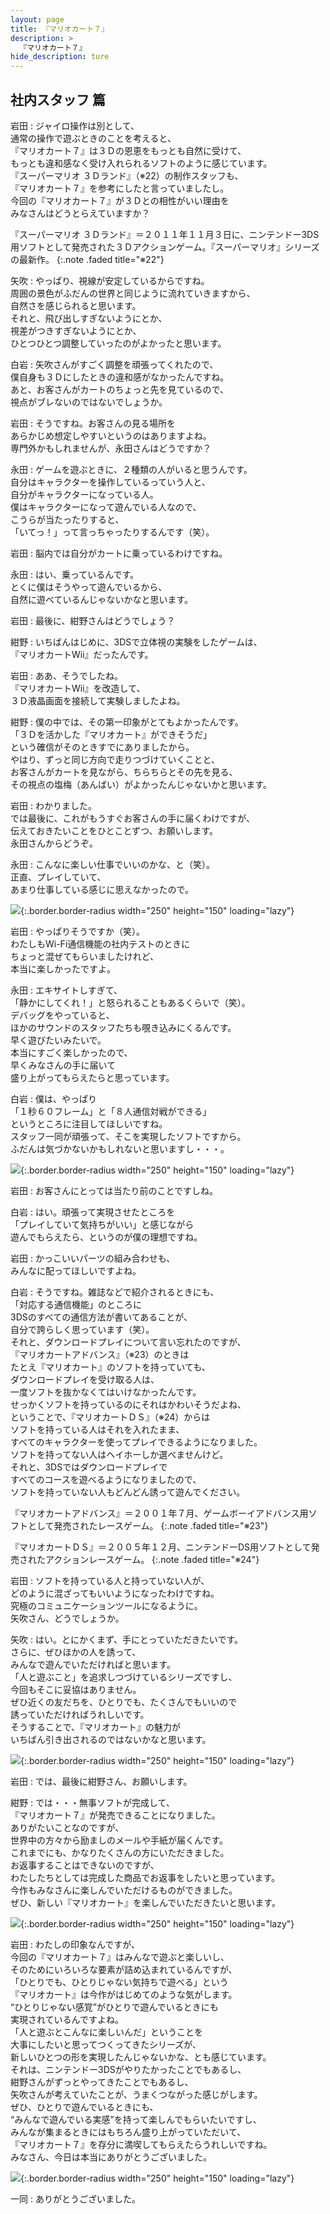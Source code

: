 ```yaml
---
layout: page
title: 『マリオカート７』
description: >
  『マリオカート７』
hide_description: ture
---
```


## 社内スタッフ 篇

岩田
: ジャイロ操作は別として、<br>通常の操作で遊ぶときのことを考えると、<br>『マリオカート７』は３Ｄの恩恵をもっとも自然に受けて、<br>もっとも違和感なく受け入れられるソフトのように感じています。<br>『スーパーマリオ ３Ｄランド』（※22）の制作スタッフも、<br>『マリオカート７』を参考にしたと言っていましたし。<br>今回の『マリオカート７』が３Ｄとの相性がいい理由を<br>みなさんはどうとらえていますか？

『スーパーマリオ ３Ｄランド』＝２０１１年１１月３日に、ニンテンドー3DS用ソフトとして発売された３Ｄアクションゲーム。『スーパーマリオ』シリーズの最新作。
{:.note .faded title="※22"}

矢吹
: やっぱり、視線が安定しているからですね。<br>周囲の景色がふだんの世界と同じように流れていきますから、<br>自然さを感じられると思います。<br>それと、飛び出しすぎないようにとか、<br>視差がつきすぎないようにとか、<br>ひとつひとつ調整していったのがよかったと思います。

白岩
: 矢吹さんがすごく調整を頑張ってくれたので、<br>僕自身も３Ｄにしたときの違和感がなかったんですね。<br>あと、お客さんがカートのちょっと先を見ているので、<br>視点がブレないのではないでしょうか。

岩田
: そうですね。お客さんの見る場所を<br>あらかじめ想定しやすいというのはありますよね。<br>専門外かもしれませんが、永田さんはどうですか？

永田
: ゲームを遊ぶときに、２種類の人がいると思うんです。<br>自分はキャラクターを操作しているっていう人と、<br>自分がキャラクターになっている人。<br>僕はキャラクターになって遊んでいる人なので、<br>こうらが当たったりすると、<br>「いてっ！」って言っちゃったりするんです（笑）。

岩田
: 脳内では自分がカートに乗っているわけですね。

永田
: はい、乗っているんです。<br>とくに僕はそうやって遊んでいるから、<br>自然に遊べているんじゃないかなと思います。

岩田
: 最後に、紺野さんはどうでしょう？

紺野
: いちばんはじめに、3DSで立体視の実験をしたゲームは、<br>『マリオカートWii』だったんです。

岩田
: ああ、そうでしたね。<br>『マリオカートWii』を改造して、<br>３Ｄ液晶画面を接続して実験しましたよね。

紺野
: 僕の中では、その第一印象がとてもよかったんです。<br>「３Ｄを活かした『マリオカート』ができそうだ」<br>という確信がそのときすでにありましたから。<br>やはり、ずっと同じ方向で走りつづけていくことと、<br>お客さんがカートを見ながら、ちらちらとその先を見る、<br>その視点の塩梅（あんばい）がよかったんじゃないかと思います。

岩田
: わかりました。<br>では最後に、これがもうすぐお客さんの手に届くわけですが、<br>伝えておきたいことをひとことずつ、お願いします。<br>永田さんからどうぞ。

永田
: こんなに楽しい仕事でいいのかな、と（笑）。<br>正直、プレイしていて、<br>あまり仕事している感じに思えなかったので。

![](/interviews/jp/3ds/amkj/vol1/img/photo16.jpg){:.border.border-radius width="250" height="150"  loading="lazy"}

岩田
: やっぱりそうですか（笑）。<br>わたしもWi-Fi通信機能の社内テストのときに<br>ちょっと混ぜてもらいましたけれど、<br>本当に楽しかったですよ。

永田
: エキサイトしすぎて、<br>「静かにしてくれ！」と怒られることもあるくらいで（笑）。<br>デバッグをやっていると、<br>ほかのサウンドのスタッフたちも覗き込みにくるんです。<br>早く遊びたいみたいで。<br>本当にすごく楽しかったので、<br>早くみなさんの手に届いて<br>盛り上がってもらえたらと思っています。

白岩
: 僕は、やっぱり<br>「１秒６０フレーム」と「８人通信対戦ができる」<br>というところに注目してほしいですね。<br>スタッフ一同が頑張って、そこを実現したソフトですから。<br>ふだんは気づかないかもしれないと思いますし・・・。

![](/interviews/jp/3ds/amkj/vol1/img/photo17.jpg){:.border.border-radius width="250" height="150"  loading="lazy"}

岩田
: お客さんにとっては当たり前のことですしね。

白岩
: はい。頑張って実現させたところを<br>「プレイしていて気持ちがいい」と感じながら<br>遊んでもらえたら、というのが僕の理想ですね。

岩田
: かっこいいパーツの組み合わせも、<br>みんなに配ってほしいですよね。

白岩
: そうですね。雑誌などで紹介されるときにも、<br>「対応する通信機能」のところに<br>3DSのすべての通信方法が書いてあることが、<br>自分で誇らしく思っています（笑）。<br>それと、ダウンロードプレイについて言い忘れたのですが、<br>『マリオカートアドバンス』（※23）のときは<br>たとえ『マリオカート』のソフトを持っていても、<br>ダウンロードプレイを受け取る人は、<br>一度ソフトを抜かなくてはいけなかったんです。<br>せっかくソフトを持っているのにそれはかわいそうだよね、<br>ということで、『マリオカートＤＳ』（※24）からは<br>ソフトを持っている人はそれを入れたまま、<br>すべてのキャラクターを使ってプレイできるようになりました。<br>ソフトを持ってない人はヘイホーしか選べませんけど。<br>それと、3DSではダウンロードプレイで<br>すべてのコースを遊べるようになりましたので、<br>ソフトを持っていない人もどんどん誘って遊んでください。

『マリオカートアドバンス』＝２００１年７月、ゲームボーイアドバンス用ソフトとして発売されたレースゲーム。
{:.note .faded title="※23"}

『マリオカートＤＳ』＝２００５年１２月、ニンテンドーDS用ソフトとして発売されたアクションレースゲーム。
{:.note .faded title="※24"}

岩田
: ソフトを持っている人と持っていない人が、<br>どのように混ざってもいいようになったわけですね。<br>究極のコミュニケーションツールになるように。<br>矢吹さん、どうでしょうか。

矢吹
: はい。とにかくまず、手にとっていただきたいです。<br>さらに、ぜひほかの人を誘って、<br>みんなで遊んでいただければと思います。<br>「人と遊ぶこと」を追求しつづけているシリーズですし、<br>今回もそこに妥協はありません。<br>ぜひ近くの友だちを、ひとりでも、たくさんでもいいので<br>誘っていただければうれしいです。<br>そうすることで、『マリオカート』の魅力が<br>いちばん引き出されるのではないかなと思います。

![](/interviews/jp/3ds/amkj/vol1/img/photo18.jpg){:.border.border-radius width="250" height="150"  loading="lazy"}

岩田
: では、最後に紺野さん、お願いします。

紺野
: では・・・無事ソフトが完成して、<br>『マリオカート７』が発売できることになりました。<br>ありがたいことなのですが、<br>世界中の方々から励ましのメールや手紙が届くんです。<br>これまでにも、かなりたくさんの方にいただきました。<br>お返事することはできないのですが、<br>わたしたちとしては完成した商品でお返事をしたいと思っています。<br>今作もみなさんに楽しんでいただけるものができました。<br>ぜひ、新しい『マリオカート』を楽しんでいただきたいと思います。

![](/interviews/jp/3ds/amkj/vol1/img/photo19.jpg){:.border.border-radius width="250" height="150"  loading="lazy"}

岩田
: わたしの印象なんですが、<br>今回の『マリオカート７』はみんなで遊ぶと楽しいし、<br>そのためにいろいろな要素が詰め込まれているんですが、<br>「ひとりでも、ひとりじゃない気持ちで遊べる」という<br>『マリオカート』は今作がはじめてのような気がします。<br>“ひとりじゃない感覚”がひとりで遊んでいるときにも<br>実現されているんですよね。<br>「人と遊ぶとこんなに楽しいんだ」ということを<br>大事にしたいと思ってつくってきたシリーズが、<br>新しいひとつの形を実現したんじゃないかな、とも感じています。<br>それは、ニンテンドー3DSがやりたかったことでもあるし、<br>紺野さんがずっとやってきたことでもあるし、<br>矢吹さんが考えていたことが、うまくつながった感じがします。<br>ぜひ、ひとりで遊んでいるときにも、<br>“みんなで遊んでいる実感”を持って楽しんでもらいたいですし、<br>みんなが集まるときにはもちろん盛り上がっていただいて、<br>『マリオカート７』を存分に満喫してもらえたらうれしいですね。<br>みなさん、今日は本当にありがとうございました。

![](/interviews/jp/3ds/amkj/vol1/img/photo20.jpg){:.border.border-radius width="250" height="150"  loading="lazy"}

一同
: ありがとうございました。
